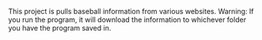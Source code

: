 This project is pulls baseball information from various websites. Warning: If you run the program, it will download the information to whichever folder you have the program saved in.
